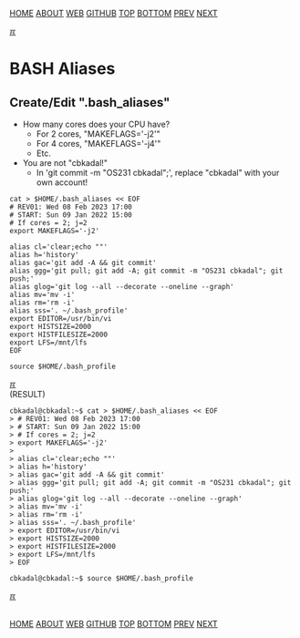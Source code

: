 ---
---

[HOME](index.md)
[ABOUT](README.md)
[WEB](https://osp4diss.vlsm.org/)
[GITHUB](https://github.com/os2xx/osp4diss)
[TOP](#)
[BOTTOM](#endofpage)
[PREV](osp-107.md)
[NEXT](osp-109.md)

[&#x213C;](#endofpage)<br id="idx00">
# BASH Aliases

## Create/Edit  "**.bash_aliases**"
* How many cores does your CPU have?
  * For 2 cores, "MAKEFLAGS='-j2'"
  * For 4 cores, "MAKEFLAGS='-j4'"
  * Etc.
* You are not "cbkadal!" 
  * In 'git commit -m "OS231 cbkadal";', replace "cbkadal" with your own account!

```
cat > $HOME/.bash_aliases << EOF
# REV01: Wed 08 Feb 2023 17:00
# START: Sun 09 Jan 2022 15:00
# If cores = 2; j=2
export MAKEFLAGS='-j2'

alias cl='clear;echo ""'
alias h='history'  
alias gac='git add -A && git commit'
alias ggg='git pull; git add -A; git commit -m "OS231 cbkadal"; git push;'
alias glog='git log --all --decorate --oneline --graph'
alias mv='mv -i'  
alias rm='rm -i'  
alias sss='. ~/.bash_profile'
export EDITOR=/usr/bin/vi
export HISTSIZE=2000
export HISTFILESIZE=2000
export LFS=/mnt/lfs
EOF

source $HOME/.bash_profile

```

[&#x213C;](#)<br id="idx01">
(RESULT)
```
cbkadal@cbkadal:~$ cat > $HOME/.bash_aliases << EOF
> # REV01: Wed 08 Feb 2023 17:00
> # START: Sun 09 Jan 2022 15:00
> # If cores = 2; j=2
> export MAKEFLAGS='-j2'
> 
> alias cl='clear;echo ""'
> alias h='history'  
> alias gac='git add -A && git commit'
> alias ggg='git pull; git add -A; git commit -m "OS231 cbkadal"; git push;'
> alias glog='git log --all --decorate --oneline --graph'
> alias mv='mv -i'  
> alias rm='rm -i'  
> alias sss='. ~/.bash_profile'
> export EDITOR=/usr/bin/vi
> export HISTSIZE=2000
> export HISTFILESIZE=2000
> export LFS=/mnt/lfs
> EOF

cbkadal@cbkadal:~$ source $HOME/.bash_profile

```

[&#x213C;](#)<br id="endofpage"><br>

[HOME](index.md)
[ABOUT](README.md)
[WEB](https://osp4diss.vlsm.org/)
[GITHUB](https://github.com/os2xx/osp4diss)
[TOP](#)
[BOTTOM](#endofpage)
[PREV](osp-107.md)
[NEXT](osp-109.md)
<br>

